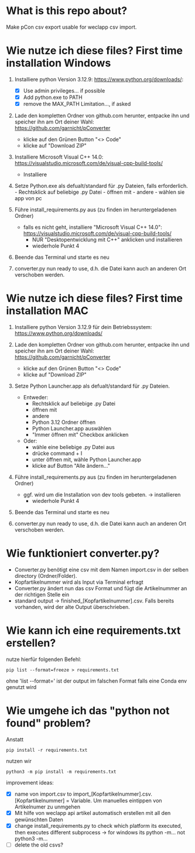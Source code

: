 # What is this repo about?
Make pCon csv export usable for weclapp csv import.

# Wie nutze ich diese files? First time installation Windows
1. Installiere python Version 3.12.9: https://www.python.org/downloads/:
    - [x] Use admin privileges... if possible
    - [x] Add python.exe to PATH 
    - [x] remove the MAX_PATH Limitation..., if asked

2. Lade den kompletten Ordner von github.com herunter, entpacke ihn und speicher ihn am Ort deiner Wahl: https://github.com/garnicht/pConverter

    - klicke auf den Grünen Button "<> Code"
    - klicke auf "Download ZIP"

3. Installiere Microsoft Visual C++ 14.0: https://visualstudio.microsoft.com/de/visual-cpp-build-tools/
    - Installiere

4. Setze Python.exe als defualt/standard für .py Dateien, falls erforderlich.
        - Rechtsklick auf beliebige .py Datei
        - öffnen mit 
        - andere
        - wählen sie app von pc

4. Führe install_requirements.py aus (zu finden im heruntergeladenen Ordner)
    - falls es nicht geht, installiere "Microsoft Visual C++ 14.0": https://visualstudio.microsoft.com/de/visual-cpp-build-tools/
        - NUR "Desktopentwicklung mit C++" anklicken und installieren
        - wiederhole Punkt 4
5. Beende das Terminal und starte es neu

6. converter.py nun ready to use, d.h. die Datei kann auch an anderen Ort verschoben werden.


# Wie nutze ich diese files? First time installation MAC
1. Installiere python Version 3.12.9 für dein Betriebssystem: https://www.python.org/downloads/

2. Lade den kompletten Ordner von github.com herunter, entpacke ihn und speicher ihn am Ort deiner Wahl: https://github.com/garnicht/pConverter

    - klicke auf den Grünen Button "<> Code"
    - klicke auf "Download ZIP"

3. Setze Python Launcher.app als defualt/standard für .py Dateien.
    - Entweder:
        - Rechtsklick auf beliebige .py Datei
        - öffnen mit 
        - andere
        - Python 3.12 Ordner öffnen
        - Python Launcher.app auswählen 
        - "Immer öffnen mit" Checkbox anklicken
    - Oder:
        - wähle eine beliebige .py Datei aus
        - drücke command + I
        - unter öffnen mit, wähle Python Launcher.app
        - klicke auf Button "Alle ändern..."

4. Führe install_requirements.py aus (zu finden im heruntergeladenen Ordner)
    - ggf. wird um die Installation von dev tools gebeten. -> installieren
        - wiederhole Punkt 4

5. Beende das Terminal und starte es neu

6. converter.py nun ready to use, d.h. die Datei kann auch an anderen Ort verschoben werden.

# Wie funktioniert converter.py? 
- Converter.py benötigt eine csv mit dem Namen import.csv in der selben directory (Ordner/Folder). 
- Kopfartikelnummer wird als Input via Terminal erfragt
- Converter.py ändert nun das csv Format und fügt die Artikelnummer an der richtigen Stelle ein
- standard output -> finished_[Kopfartikelnummer].csv. Falls bereits vorhanden, wird der alte Output überschrieben. 

# Wie kann ich eine requirements.txt erstellen? 
nutze hierfür folgenden Befehl: 

```
pip list --format=freeze > requirements.txt
```

ohne 'list --format=' ist der output im falschen Format falls eine Conda env genutzt wird

# Wie umgehe ich das "python not found" problem? 
Anstatt 
```
pip install -r requirements.txt
```
nutzen wir
```
python3 -m pip install -m requirements.txt
```
improvement ideas: 
- [x] name von import.csv to import_[Kopfartikelnummer].csv. [Kopfartikelnummer] = Variable. Um manuelles eintippen von Artikelnumer zu unmgehen
- [x] Mit hilfe von weclapp api artikel automatisch erstellen mit all den gewünschten Daten
- [x] change install_requirements.py to check which platform its executed, then executes different subprocess -> for windows its python -m... not python3 -m...
- [ ] delete the old csvs? 
